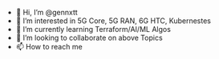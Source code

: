 - 👋 Hi, I’m @gennxtt
- 👀 I’m interested in 5G Core, 5G RAN, 6G HTC, Kubernestes
- 🌱 I’m currently learning Terraform/AI/ML Algos
- 💞️ I’m looking to collaborate on above Topics
- 📫 How to reach me 

<!---
gennxtt/gennxtt is a ✨ special ✨ repository because its `README.md` (this file) appears on your GitHub profile.
You can click the Preview link to take a look at your changes.
--->
